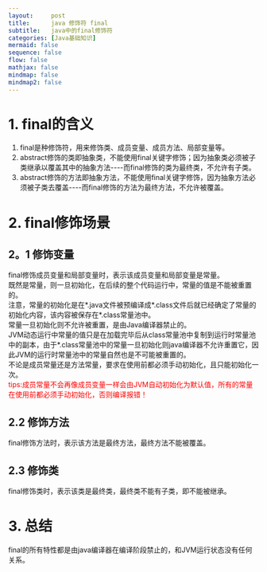 ```yaml
---
layout:     post
title:      java 修饰符 final
subtitle:   java中的final修饰符
categories: [Java基础知识]
mermaid: false
sequence: false
flow: false
mathjax: false
mindmap: false
mindmap2: false
---
```


# 1. final的含义
1.  final是种修饰符，用来修饰类、成员变量、成员方法、局部变量等。    
2.  abstract修饰的类即抽象类，不能使用final关键字修饰；因为抽象类必须被子类继承以覆盖其中的抽象方法----而final修饰的类为最终类，不允许有子类。  
3.  abstract修饰的方法即抽象方法，不能使用final关键字修饰，因为抽象方法必须被子类去覆盖----而final修饰的方法为最终方法，不允许被覆盖。  

# 2. final修饰场景
## 2。1 修饰变量
final修饰成员变量和局部变量时，表示该成员变量和局部变量是常量。  
既然是常量，则一旦初始化，在后续的整个代码运行中，常量的值是不能被重置的。  
注意，常量的初始化是在*.java文件被预编译成*.class文件后就已经确定了常量的初始化内容，该内容被保存在*.class常量池中。  
常量一旦初始化则不允许被重置，是由Java编译器禁止的。  
JVM动态运行中常量的值只是在加载完毕后从class常量池中复制到运行时常量池中的副本，由于*.class常量池中的常量一旦初始化则java编译器不允许重置它，因此JVM的运行时常量池中的常量自然也是不可能被重置的。  
不论是成员常量还是方法常量，要求在使用前都必须手动初始化，且只能初始化一次。   
<font color="#FF0000">  tips:成员常量不会再像成员变量一样会由JVM自动初始化为默认值，所有的常量在使用前都必须手动初始化，否则编译报错！ </font>  

## 2.2 修饰方法
final修饰方法时，表示该方法是最终方法，最终方法不能被覆盖。  

## 2.3 修饰类
final修饰类时，表示该类是最终类，最终类不能有子类，即不能被继承。  

# 3. 总结
final的所有特性都是由java编译器在编译阶段禁止的，和JVM运行状态没有任何关系。  
 
